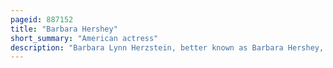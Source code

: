 ```yaml
---
pageid: 887152
title: "Barbara Hershey"
short_summary: "American actress"
description: "Barbara Lynn Herzstein, better known as Barbara Hershey, is an american Actress. In a Career spanning more than 50 Years, she has played a Variety of Roles on Television and in Cinema in several Genres, including Westerns and Comedies. She began acting in 1965 at the Age of 17 but did n't achieve widespread critical Acclaim until the 1980S. The Chicago Tribune referred to her as one of the best american Actresses at the Time."
---
```

